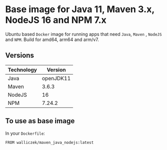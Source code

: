 # Base image for Java 11, Maven 3.x, NodeJS 16 and NPM 7.x

Ubuntu based `Docker` image for running apps that need `Java`, `Maven` , `NodeJS` and `NPM`. Build for amd64, arm64 and arm/v7.

## Versions

| Technology | Version   |
|------------|-----------|
| Java       | openJDK11 |
| Maven      | 3.6.3     |
| NodeJS     | 16   |
| NPM     | 7.24.2   |

## To use as base image

In your `Dockerfile`:

```docker
FROM walliczek/maven_java_nodejs:latest
```
